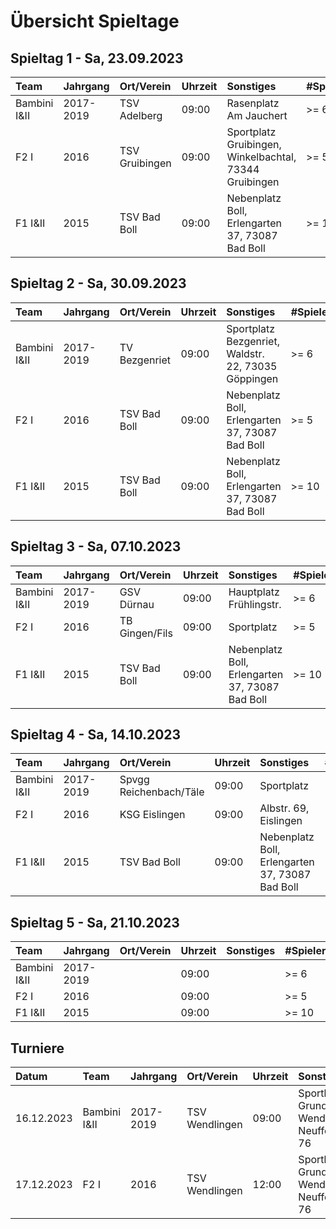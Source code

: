 # Übersicht Spieltage

## Spieltag 1 - Sa, 23.09.2023

| Team         | Jahrgang  | Ort/Verein     | Uhrzeit | Sonstiges                                              | #Spieler |
| :----------- | :-------- | :------------- | :------ | :----------------------------------------------------- | :------- |
| Bambini I&II | 2017-2019 | TSV Adelberg   | 09:00   | Rasenplatz Am Jauchert                                 | >= 6     |
| F2 I         | 2016      | TSV Gruibingen | 09:00   | Sportplatz Gruibingen, Winkelbachtal, 73344 Gruibingen | >= 5     |
| F1 I&II      | 2015      | TSV Bad Boll   | 09:00   | Nebenplatz Boll, Erlengarten 37, 73087 Bad Boll        | >= 10    |

## Spieltag 2 - Sa, 30.09.2023

| Team         | Jahrgang  | Ort/Verein    | Uhrzeit | Sonstiges                                           | #Spieler |
| :----------- | :-------- | :------------ | :------ | :-------------------------------------------------- | :------- |
| Bambini I&II | 2017-2019 | TV Bezgenriet | 09:00   | Sportplatz Bezgenriet, Waldstr. 22, 73035 Göppingen | >= 6     |
| F2 I         | 2016      | TSV Bad Boll  | 09:00   | Nebenplatz Boll, Erlengarten 37, 73087 Bad Boll     | >= 5     |
| F1 I&II      | 2015      | TSV Bad Boll  | 09:00   | Nebenplatz Boll, Erlengarten 37, 73087 Bad Boll     | >= 10    |

## Spieltag 3 - Sa, 07.10.2023

| Team         | Jahrgang  | Ort/Verein     | Uhrzeit | Sonstiges                                       | #Spieler |
| :----------- | :-------- | :------------- | :------ | :---------------------------------------------- | :------- |
| Bambini I&II | 2017-2019 | GSV Dürnau     | 09:00   | Hauptplatz Frühlingstr.                         | >= 6     |
| F2 I         | 2016      | TB Gingen/Fils | 09:00   | Sportplatz                                      | >= 5     |
| F1 I&II      | 2015      | TSV Bad Boll   | 09:00   | Nebenplatz Boll, Erlengarten 37, 73087 Bad Boll | >= 10    |

## Spieltag 4 - Sa, 14.10.2023

| Team         | Jahrgang  | Ort/Verein             | Uhrzeit | Sonstiges                                       | #Spieler |
| :----------- | :-------- | :--------------------- | :------ | :---------------------------------------------- | :------- |
| Bambini I&II | 2017-2019 | Spvgg Reichenbach/Täle | 09:00   | Sportplatz                                      | >= 6     |
| F2 I         | 2016      | KSG Eislingen          | 09:00   | Albstr. 69, Eislingen                           | >= 5     |
| F1 I&II      | 2015      | TSV Bad Boll           | 09:00   | Nebenplatz Boll, Erlengarten 37, 73087 Bad Boll | >= 10    |

## Spieltag 5 - Sa, 21.10.2023

| Team         | Jahrgang  | Ort/Verein | Uhrzeit | Sonstiges | #Spieler |
| :----------- | :-------- | :--------- | :------ | :-------- | :------- |
| Bambini I&II | 2017-2019 |            | 09:00   |           | >= 6     |
| F2 I         | 2016      |            | 09:00   |           | >= 5     |
| F1 I&II      | 2015      |            | 09:00   |           | >= 10    |

## Turniere

| Datum      | Team         | Jahrgang  | Ort/Verein     | Uhrzeit | Sonstiges                                           | #Spieler |
| :--------- | :----------- | :-------- | :------------- | :------ | :-------------------------------------------------- | :------- |
| 16.12.2023 | Bambini I&II | 2017-2019 | TSV Wendlingen | 09:00   | Sporthalle im Grund in Wendlingen, Neuffenstraße 76 | >= 6     |
| 17.12.2023 | F2 I         | 2016      | TSV Wendlingen | 12:00   | Sporthalle im Grund in Wendlingen, Neuffenstraße 76 | >= 5     |
